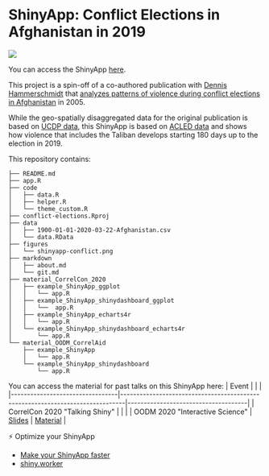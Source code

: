 # ShinyApp: Conflict Elections in Afghanistan in 2019

[![](figures/shinyapp-conflict.png)](https://cosima-meyer.shinyapps.io/conflict-elections/)

You can access the ShinyApp [here](https://cosima-meyer.shinyapps.io/conflict-elections/).

This project is a spin-off of a co-authored publication with [Dennis Hammerschmidt](https://github.com/dennis-hammerschmidt) that [analyzes patterns of violence during conflict elections in Afghanistan](https://www.ceeol.com/search/article-detail?id=775100) in 2005.

While the geo-spatially disaggregated data for the original publication is based on [UCDP data](https://ucdp.uu.se), this ShinyApp is based on [ACLED data](https://acleddata.com/#/dashboard) and shows how violence that includes the Taliban develops starting 180 days up to the election in 2019.


This repository contains: 
```
├── README.md
├── app.R
├── code
│   ├── data.R
│   ├── helper.R
│   └── theme_custom.R
├── conflict-elections.Rproj
├── data
│   ├── 1900-01-01-2020-03-22-Afghanistan.csv
│   └── data.RData
├── figures
│   └── shinyapp-conflict.png
├── markdown
│   ├── about.md
│   └── git.md
├── material_CorrelCon_2020
│   ├── example_ShinyApp_ggplot
│   │   └── app.R
│   ├── example_ShinyApp_shinydashboard_ggplot
│   │   └──  app.R
│   ├── example_ShinyApp_echarts4r
│   │   └── app.R
│   └── example_ShinyApp_shinydashboard_echarts4r
│       └── app.R
└── material_OODM_CorrelAid
    ├── example_ShinyApp
    │   └── app.R
    └── example_ShinyApp_shinydashboard
        └── app.R
```

You can access the material for past talks on this ShinyApp here:
| Event                           |                                                                               |                                     |
|---------------------------------|-------------------------------------------------------------------------------|-------------------------------------|
| CorrelCon 2020 "Talking Shiny"  |                                                                               |                                     |
| OODM 2020 "Interactive Science" | [Slides](https://cosimameyer.rbind.io/slides/interactive-science/correlaid#1) | [Material](material_OODM_CorrelAid) |

⚡ Optimize your ShinyApp
 - [Make your ShinyApp faster](https://appsilon.com/r-shiny-faster-updateinput-css-javascript/)
 - [shiny.worker](https://www.r-bloggers.com/shiny-worker-speed-up-r-shiny-apps-by-offloading-heavy-calculations/)
  

